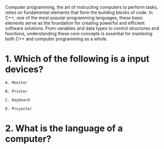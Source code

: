 Computer programming, the art of instructing computers to perform tasks, relies on fundamental elements that form the building blocks of code. In C++, one of the most popular programming languages, these basic elements serve as the foundation for creating powerful and efficient software solutions. From variables and data types to control structures and functions, understanding these core concepts is essential for mastering both C++ and computer programming as a whole. 
# 1. Which of the following is a input devices?
   
    A. Monitor
	
    B. Printer 
	
    C. Keyboard
	
    D. Projector 

# 2. What is the language of a computer?

    
  

